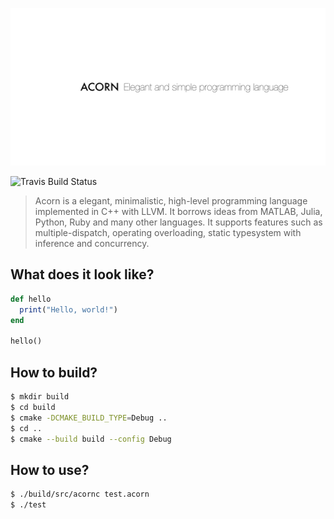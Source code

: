 ![Acorn - Elegant and Simple Programming Language](logo.png)

![Travis Build Status](https://img.shields.io/travis/thomasleese/acorn.svg)

> Acorn is a elegant, minimalistic, high-level programming language implemented
> in C++ with LLVM. It borrows ideas from MATLAB, Julia, Python, Ruby and many
> other languages. It supports features such as multiple-dispatch, operating
> overloading, static typesystem with inference and concurrency.

## What does it look like?

```ruby
def hello
  print("Hello, world!")
end

hello()
```

## How to build?

```bash
$ mkdir build
$ cd build
$ cmake -DCMAKE_BUILD_TYPE=Debug ..
$ cd ..
$ cmake --build build --config Debug
```

## How to use?

```bash
$ ./build/src/acornc test.acorn
$ ./test
```
